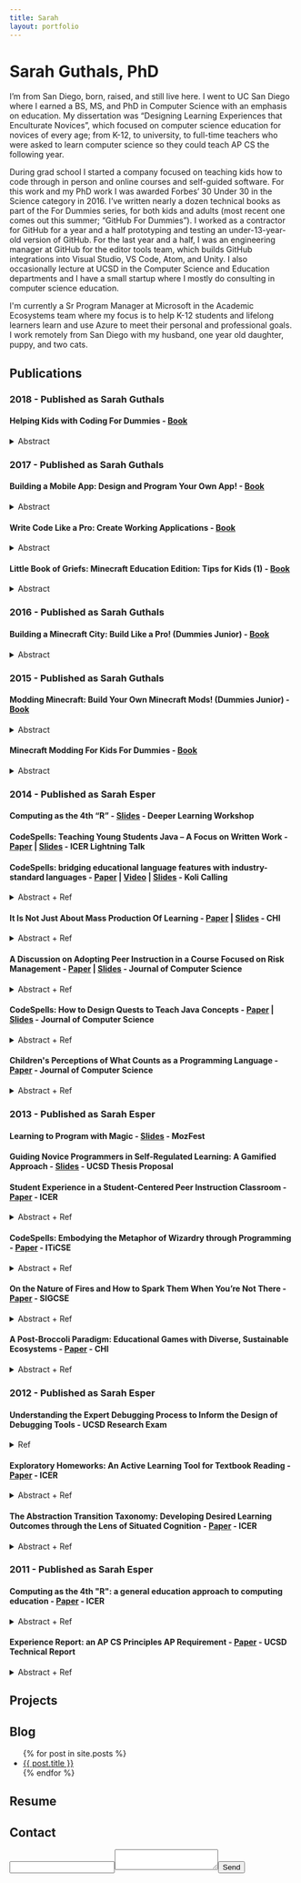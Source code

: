 ```yaml
---
title: Sarah
layout: portfolio
---
```


# Sarah Guthals, PhD

I’m from San Diego, born, raised, and still live here. I went to UC San Diego where I earned a BS, MS, and PhD in Computer Science with an emphasis on education. My dissertation was “Designing Learning Experiences that Enculturate Novices”, which focused on computer science education for novices of every age; from K-12, to university, to full-time teachers who were asked to learn computer science so they could teach AP CS the following year. 

During grad school I started a company focused on teaching kids how to code through in person and online courses and self-guided software. For this work and my PhD work I was awarded Forbes’ 30 Under 30 in the Science category in 2016. I’ve written nearly a dozen technical books as part of the For Dummies series, for both kids and adults (most recent one comes out this summer; “GitHub For Dummies”). I worked as a contractor for GitHub for a year and a half prototyping and testing an under-13-year-old version of GitHub. For the last year and a half, I was an engineering manager at GitHub for the editor tools team, which builds GitHub integrations into Visual Studio, VS Code, Atom, and Unity. I also occasionally lecture at UCSD in the Computer Science and Education departments and I have a small startup where I mostly do consulting in computer science education. 

I'm currently a Sr Program Manager at Microsoft in the Academic Ecosystems team where my focus is to help K-12 students and lifelong learners learn and use Azure to meet their personal and professional goals. I work remotely from San Diego with my husband, one year old daughter, puppy, and two cats.

## Publications
### 2018 - Published as Sarah Guthals
#### Helping Kids with Coding For Dummies - [Book](https://www.amazon.com/Helping-Coding-Dummies-Camille-McCue-ebook/dp/B07CF86KRL/ref=sr_1_4?ie=UTF8&qid=1541355069&sr=8-4)
<details><summary>Abstract</summary>
<p>
Help for grown-ups new to coding

Getting a jump on learning how coding makes technology work is essential to prepare kids for the future. Unfortunately, many parents, teachers, and mentors didn't learn the unique logic and language of coding in school. Helping Kids with Coding For Dummies comes to the rescue. It breaks beginning coding into easy-to-understand language so you can help a child with coding homework, supplement an existing coding curriculum, or have fun learning with your favorite kid.

The demand to have younger students learn coding has increased in recent years as the demand for trained coders has far exceeded the supply of coders. Luckily, this fun and accessible book makes it a snap to learn the skills necessary to help youngsters develop into proud, capable coders!

Help with coding homework or enhance a coding curriculum

Get familiar with coding logic and how to de-bug programs

Complete small projects as you learn coding language

Apply math skills to coding

If you’re a parent, teacher, or mentor eager to help 8 to 14 year olds learn to speak a coding language like a mini pro, this book makes it possible!
</p>
</details>

### 2017 - Published as Sarah Guthals
#### Building a Mobile App: Design and Program Your Own App! - [Book](https://www.amazon.com/Building-Mobile-App-Program-Dummies-ebook/dp/B073RSMYHC/ref=sr_1_1?ie=UTF8&qid=1541355453&sr=8-1)
<details><summary>Abstract</summary>
<p>
Coding is cool, and these fun projects help you get started today!

Building a Mobile App offers basic lessons in Android development, designed specifically for kids! Three fun projects walk you through basic coding skills using MIT's App Inventor—a free, online programming tool that uses a simple block style language that makes coding easy to learn. No long chapters to read, and no homework—just dive right in! You'll begin with a basic project that shows you how to make an app that works; next, you'll put those skills to work on a photo editing app that takes your skills to the next level. Finally, you'll level up one more time to become a Game Maker—that's right, you'll actually build a mobile game that you can send to your friends! Each project includes step-by-step directions and plenty of graphics to help you stay on track, and easy-to-read instructions help you complete each project frustration-free.

App building can get pretty complicated, but it doesn't have to start out that way. Start small to pick up the basics quickly, and you'll be coding in no time! This book helps you get started quickly and easily, with a focus on fun.

Build your own Android mobile apps using a free online platform!

Code everything yourself, including buttons, screens, and interactions!

Build an app that lets you draw on pictures you take!

Create a simple, interactive game you can share with your friends!

Adults all over the world turn to For Dummies books for clear instruction with a sense of humor; the Dummies Junior books bring that same "learning is fun" attitude to kids, with projects designed specifically for a kid's interests, needs, and skill level. Building a Mobile App gets kids coding quickly, with fun projects they'll be happy to show off!
</p>
</details>

#### Write Code Like a Pro: Create Working Applications - [Book](https://www.amazon.com/Write-Code-Like-Pro-Applications/dp/1119404177/ref=sr_1_6?ie=UTF8&qid=1541355069&sr=8-6)
<details><summary>Abstract</summary>
<p>
CODERS ARE ROCK STARS

Coders are the people who are building the future. You can stake your own claim on the future by learning pro coding techniques. Take a look inside to figure out how and why coders think a bit differently, the basics of building a working application with a professional coding language, and how to test your app to make sure it works. Get a jump on your future as a rock-star coder today!

See the big picture – get a grip on how pro coders start and finish a project

Know the code – get your hands on a pro coding language and put it to work

Make things happen – create a working application you can share with friends
</p>
</details>

#### Little Book of Griefs: Minecraft Education Edition: Tips for Kids (1) - [Book](https://www.amazon.com/Little-Book-Griefs-Minecraft-Education/dp/1521867844/ref=sr_1_7?ie=UTF8&qid=1541355069&sr=8-7)
<details><summary>Abstract</summary>
<p>
You can now Mod your Minecraft Education Edition! And what better way to start than to grief your new worlds?? Though when we are in our friends worlds, we want to be respectful, in our own worlds, we can grief everything we want! This book teaches you four awesome mods to write to grief. Invite your friends into your world and watch their surprise as you blow up mountains, make lava pits, and have monsters attack from all angles. Don't worry - you're still in control...or are you?
</p>
</details>

### 2016 - Published as Sarah Guthals
#### Building a Minecraft City: Build Like a Pro! (Dummies Junior) - [Book](https://www.amazon.com/Building-Minecraft-City-Dummies-Junior/dp/1119316413/ref=sr_1_1?ie=UTF8&qid=1541355371&sr=8-1&keywords=Building+a+Minecraft+City)
<details><summary>Abstract</summary>
<p>
The coolest kid-friendly Minecraft projects

If you have a Minecraft fanatic on your hands, you're about to be the most popular adult on the "block." Offering young Minecraft enthusiasts the ultimate sandbox experience, Building a Minecraft City gives kids aged 7 – 11 an outlet to enhance their love of the game and take their creative play to new heights.

Brought to you by the trusted For Dummies brand, this kid-focused book offers step-by-step instructions and simple explanations for completing projects that will teach your child invaluable new skills—all while having a ton of fun! They'll gain confidence as they design and build truly impressive Minecraft structures, and you'll delight in watching them develop and refine their problem-solving skills as they work on their own. It's a win-win!

Features a kid-friendly design that is heavy on eye-popping graphics

Focuses on three basic projects that set young readers on the road to further exploration

Boasts a small, full-color, accessible package that instills confidence in the reader

Introduces basic engineering concepts to kids in a way they can understand

Screen time can be as educational as it is fun, and this book shows your child how to approach their favorite game from a new angle to think—and do—outside the box.
</p>
</details>

### 2015 - Published as Sarah Guthals
#### Modding Minecraft: Build Your Own Minecraft Mods! (Dummies Junior) - [Book](https://www.amazon.com/Modding-Minecraft-Build-Dummies-Junior-ebook/dp/B012X605OE/ref=sr_1_2?ie=UTF8&qid=1541355213&sr=8-2&keywords=modding+minecraft+for+dummies)
<details><summary>Abstract</summary>
<p>
My kid can mod Minecraft? Oh my!

There’s no doubt about it: Minecraft has taken the world by storm. If your resident Minecraft fanatic is ready to take their experience to a new level of play, introduce them to modding! Modding allows Minecraft players to modify the game through code—giving them the ability to add a variety of gameplay changes, ranging from new blocks and items to new mechanisms to craft. It’s pretty much a Minecraft enthusiast’s dream brought to life! In Modding Minecraft, your child will be introduced to three fun and easy-to-complete projects that teach them the coding skills to make the most of their love of Minecraft.

Walking young readers through projects that outline how to create games in Minecraft for single or multiple players, this friendly and accessible guide takes the intimidation out of coding and instills confidence in children as young as seven as they complete cool coding projects to mod their favorite game. Full-color, eye-popping graphics and a short page count hold their attention while the goal-based format keeps them focused on the task at hand. Before you know it, your kid will be writing their own mods and having even more fun with Minecraft.

Kids can complete the projects on their own or alongside an adult

Introduces getting started with a single-player, single-level game

Moves readers on to multi-level game playing

Finishes with a multi-level, multi-player game based on the classic “capture the flag” game

With simple and clear instruction that your child can understand, Modding Minecraft is the perfect place for your kid to dig deep and open up a whole new world in their creative play.
</p>
</details>

#### Minecraft Modding For Kids For Dummies - [Book](https://www.amazon.com/Minecraft-Modding-Dummies-Stephen-Foster-ebook/dp/B010814NW6/ref=sr_1_1?ie=UTF8&qid=1541355236&sr=8-1&keywords=Minecraft+Modding+Dummies)
<details><summary>Abstract</summary>
<p>
Are you a Minecraft fanatic looking to mod your games? Hours of fun await! Minecraft Modding For Kids For Dummies teaches you how to mod in easy-to-do parts. Offering loads of helpful explanations and cool projects along the way, this friendly guide will have you advancing levels, keeping score, respawning players, building portals, creating an archery range—and much more—faster than you can say redstone!

There's no denying that modding is cool. After all, it allows you to alter your Minecraft gaming world to constantly keep things new and fun. While it isn't incredibly difficult to learn to mod, it does take some practice. Luckily, Minecraft Modding For Kids For Dummies is here to help you build basic coding skills to make modding your games as easy as 1-2-3!

The book is in full color and lies flat so you can look while you play

Includes lifetime access to LearnToMod software with 3 months free access to a private Minecraft server

Features larger print to make the text feel less daunting

Offers next steps you can take if you want to learn even more about modding and coding

If you're one of the millions of kids who play Minecraft every day, this hands-on guide gets you up and running fast with modding your favorite game!
</p>
</details>

### 2014 - Published as Sarah Esper
#### Computing as the 4th “R” - [Slides](https://docs.google.com/presentation/d/1bqWClY01xurmtxVeDe4HkmHfWufykarlmMhiNhWKxKs/edit#slide=id.p) - Deeper Learning Workshop

#### CodeSpells: Teaching Young Students Java – A Focus on Written Work - [Paper](https://drive.google.com/file/d/0B404RPOa1C5sVHVVcDA1X211VVk/edit) | [Slides](https://drive.google.com/file/d/0B404RPOa1C5sQmsyeW9MM0xZc2s/edit) - ICER Lightning Talk

#### CodeSpells: bridging educational language features with industry-standard languages - [Paper](https://dl.acm.org/citation.cfm?id=2674683.2674684&coll=DL&dl=ACM) | [Video](https://drive.google.com/file/d/0B9MGaL4KtkZ_WTkyOWNmMmpPamc/view) | [Slides](https://drive.google.com/file/d/0B6-b8ZnEK-l2YzRUTjZuVVBWQmc/view) - Koli Calling
<details><summary>Abstract + Ref</summary>
<p>
K-12 Computer Science Education has been an increasingly popular topic worldwide. Additionally, with K-12 standardized testing moving online, students are being required to improve their computer skills, which, among other factors, has also motivated the discussion to add computer science to the core curriculum [6, 8, 35, 22]. Educational programming languages, such as Scratch [25] and Alice [11], have a set of features that foster their use with younger students [27] such as drag-and-drop, limited API, and visual output. Given that novices can be introduced to such educational languages with a basic understanding of computer science concepts, industry-standard programming languages like Java can now be introduced to younger students.

This paper re-introduces CodeSpells [14, 13, 15], a 3D immersive video game that is unique in that it attempts to engage students in introductory computing concepts in similar ways to Scratch/Alice, but using Java, while providing them a metaphor of wizardry that attempts to mimic the culture of computer science.

CodeSpells has been shown to engage students in confidently writing Java code, but it has yet been shown to result in students being able to write Java code, or begin to become computer scientists. In this paper, we show the results of an 8-week study conducted on 55 9-10 year old students across two different schools. Throughout the study, students not only played CodeSpells, but also used a guided workbook to explore Java code outside of the CodeSpells virtual environment. Through both immersive interactions and the guided workbook, students demonstrated their understanding of introductory computing concepts and their ability to program in Java, both on the computer, and on paper.

Ref:

Sarah Esper, Stephen R. Foster, William G. Griswold, Carlos Herrera, and Wyatt Snyder. 2014. CodeSpells: bridging educational language features with industry-standard languages. In Proceedings of the 14th Koli Calling International Conference on Computing Education Research (Koli Calling '14). ACM, New York, NY, USA, 05-14. DOI=10.1145/2674683.2674684 http://doi.acm.org/10.1145/2674683.2674684
</p>
</details>

#### It Is Not Just About Mass Production Of Learning - [Paper](https://docs.google.com/viewer?a=v&pid=sites&srcid=ZGVmYXVsdGRvbWFpbnxvbmxpbmVlZHVjYXRpb253b3Jrc2hvcHxneDozYmYyODc4MWU3MWY4YjU4) | [Slides](https://docs.google.com/presentation/u/6/d/1wbc36Fxf5dqLC8_OfriIiKfVdHgARsc4XUATphosmb8/edit#slide=id.g32efc8841_056) - CHI
<details><summary>Abstract + Ref</summary>
<p>
Collaborative and community learning is well researched in traditional learning spaces. Communities of Practice and Computer Supported Collaborative Learning spaces and pedagogies support learners to experience learning through activities, personal interactions and innovative technologies. This becomes more difficult when designing learning at scale environments because these environments need to motivate learners while not being able to impart the values of the discipline through in-person interactions. In this work we introduce an alternative learning at scale environment, CodeSpells. CodeSpells is an epistemic game that attempts to motivates learners to acquire knowledge, develop skills, embrace values, identify with the discipline, and gain the ability to authentically problem solve. Through this work we will show how the theory of Epistemic Frames is critical to motivating and enculturating learners not only in our non-traditional environment, but also in more traditional MOOC-like learning at scale approaches.

Ref:

Sarah Esper, Sam R. Wood, Stephen R. Foster, Sorin Lerner, William G. Griswold, Jared J. Defigh, Ayesha Mazumdar, Carlos Herrera, Tom Lieber, Greg Ord, Wyatt Snyder. 2014. A discussion on adopting peer instruction in a course focused on risk management. CHI'14. Learning Innovations at Scale Workshop.
</p>
</details>

#### A Discussion on Adopting Peer Instruction in a Course Focused on Risk Management - [Paper](https://dl.acm.org/citation.cfm?id=2591468.2591496&coll=DL&dl=ACM) | [Slides](https://docs.google.com/presentation/d/1GiXHYIQIG451IYxbhV_RS8FnIR9t69kKqvEJaBcY8P0/edit) - Journal of Computer Science
<details><summary>Abstract + Ref</summary>
<p>
Peer Instruction (PI) has been shown to promote learning in introductory CS courses as well as upper-division courses such as architecture. A common thread among PI courses is that they focus on programs, algorithms, or equations that follow clear rules. In these courses there is usually one answer, though there may be varying approaches to finding it. An open-question in the PI research is: How could PI be incorporated in a course such as Software Engineering, where the focus is risk management and is therefore situational and dependent on personal experience and resources? This paper addresses one approach to developing PI materials for such a course. The pedagogy has been slightly modified: the instructor asks clicker questions, but then asks the students to call out suggestions for the answers. This paper describes this change and presents data from a student survey about their experiences. A call to the community is made to discuss how this and other modifications may be beneficial pedagogical changes to PI.

Ref:

Sarah Esper. 2014. A discussion on adopting peer instruction in a course focused on risk management. J. Comput. Sci. Coll. 29, 4 (April 2014), 175-182.
</p>
</details>

#### CodeSpells: How to Design Quests to Teach Java Concepts - [Paper](https://dl.acm.org/citation.cfm?id=2591468.2591490&coll=DL&dl=ACM) | [Slides](https://docs.google.com/presentation/d/1G1Awc1ul4ZrhtS_UlXJJOAZVJ-QdZNhSUWO6OKm7lso/edit) - Journal of Computer Science
<details><summary>Abstract + Ref</summary>
<p>
Serious games are a good approach to teaching computer science [7]. But there are still complications that arise, for example, no access to an instructor. This paper presents a study conducted using CodeSpells, a 3D immersive video game that aims to teach novice programmers basic Java concepts [3]. This paper specifically addresses the design of the quests in CodeSpells that provide scaffolding to support students in learning. The study analyzed how 16 students aged 8--12 understood and modified basic Java programs to complete quests. Based on game-play from an exploratory study, quests were added to engage students earlier and in more complex code edits. Both student understanding of programming and their comfort with modifying code was studied. This paper presents findings and lessons learned in quest design, and shows that quest design should set the expectation for students to engage with the code, not just use the code.

Ref:

Sarah Esper, Samantha R. Wood, Stephen R. Foster, Sorin Lerner, and William G. Griswold. 2014. Codespells: how to design quests to teach java concepts. J. Comput. Sci. Coll. 29, 4 (April 2014), 114-122.
</p>
</details>

#### Children's Perceptions of What Counts as a Programming Language - [Paper](https://dl.acm.org/citation.cfm?id=2591468.2591491&coll=DL&dl=ACM) - Journal of Computer Science
<details><summary>Abstract + Ref</summary>
<p>
An educational programming language may be more accessible, less frustrating, and more rewarding for young students. However, if a student thinks that the educational language does not constitute actual computer programming, it is hard to build interest in the subject and confidence in their programming skills. We conducted a study in a summer enrichment program for academically high-achieving students entering the sixth grade. Students were interviewed about their perception of various computer programming environments and our analysis of their reasoning helps us to better understand students' tacit assumptions about computer programming. Half of the students were selected to complete a worksheet showing the connections between the programming language Scratch, Java, C++, and Python. Using linear regression we found that there were no statistically significant differences between students who did and did not complete this worksheet in terms of confidence and perception.

Ref:

Colleen Lewis, Sarah Esper, Victor Bhattacharyya, Noelle Fa-Kaji, Neftali Dominguez, and Arielle Schlesinger. 2014. Children's perceptions of what counts as a programming language. J. Comput. Sci. Coll. 29, 4 (April 2014), 123-133.
</p>
</details>

### 2013 - Published as Sarah Esper
#### Learning to Program with Magic - [Slides](https://docs.google.com/presentation/d/1U62KA-zAklXyExzOKl8ArK5GrvaPOU2s8Y61n7m8ZfE/edit#slide=id.p13) - MozFest

#### Guiding Novice Programmers in Self-Regulated Learning: A Gamified Approach - [Slides](https://drive.google.com/drive/folders/0B404RPOa1C5seHRaSDhpRnp6YVE?usp=sharing) - UCSD Thesis Proposal

#### Student Experience in a Student-Centered Peer Instruction Classroom - [Paper](https://dl.acm.org/citation.cfm?id=2493394.2493407&coll=DL&dl=ACM) - ICER
<details><summary>Abstract + Ref</summary>
<p>
Although studies have shown Peer Instruction (PI) in computing courses to be beneficial for learning and retention, study of the student experience has been limited to attitudinal survey results. This study provides a preliminary evaluation of student experiences in a PI course -- specifically asking them to reflect on their role as a student in a PI lecture compared to a standard university lecture. Student responses to this question are first analyzed using Chi's Interactive-Constructive-Active-Passive framework which categorizes student activities by their value in a constructivist learning framework. This analysis finds that the majority of students reported activity in a PI lecture as "interactive" in contrast with "active" (e.g. taking notes) in a standard lecture. Additionally, a grounded theory open-coding analysis provides an initial examination of student perceptions of the PI lecture experience. Although students positively value learning-related aspects (feedback and increased understanding) a surprising breadth of value was noted around issues of affect and increased sense of community. In particular, these experiences invite discussion about PI and issues of STEM retention in post-secondary education.

Ref:

Beth Simon, Sarah Esper, Leo Porter, and Quintin Cutts. 2013. Student experience in a student-centered peer instruction classroom. In Proceedings of the ninth annual international ACM conference on International computing education research (ICER '13). ACM, New York, NY, USA, 129-136.
</p>
</details>

#### CodeSpells: Embodying the Metaphor of Wizardry through Programming - [Paper](https://dl.acm.org/citation.cfm?id=2462476.2465593&coll=DL&dl=ACM) - ITiCSE
<details><summary>Abstract + Ref</summary>
<p>
This paper addresses how CodeSpells uses the metaphor of wizardry, along with an embodied API to engage students in learning to program in Java. Giving novice programmers a concrete representation of code has been encouraged and shown to help students understand the concepts with more ease. There have been many attempts to improve the novice learning experience by providing: a visual programming language, a hardware component or an application that is more approachable. The benefit of this research is that students are better able to understand how abstract code effects the environment.

We build on this work through CodeSpells by immersing novices in the abstraction of code through embodiment to allow them to understand complex and abstract programming problems as if they were being affected by what they wrote. In this paper we present a new approach to novice programming environments, one that embodies the user and encourages a quick grasp of introductory concepts followed by a deep understanding through exploration.

Ref:

Sarah Esper, Stephen R. Foster, and William G. Griswold. 2013. CodeSpells: embodying the metaphor of wizardry for programming. In Proceedings of the 18th ACM conference on Innovation and technology in computer science education (ITiCSE '13). ACM, New York, NY, USA, 249-254.
</p>
</details>

#### On the Nature of Fires and How to Spark Them When You’re Not There - [Paper](https://dl.acm.org/citation.cfm?id=2445290) - SIGCSE
<details><summary>Abstract + Ref</summary>
<p>
Traditionally, computer science education research contributes new tools, techniques, and theories to improve institutionalized learning spaces e.g. classrooms. However, we take the position that the study and improvement of computer science learning spaces outside the classroom are just as important. We take a step toward illuminating the critical qualities of non-institutional computer science learning spaces by engaging in a grounded-theoretical examination of first-hand accounts of non-institutional learning. To further study the topic, we attempted to recreate (in the lab) a learning environment with many qualities that characterize non-institutional learning. To make this possible, we employed a modified version of CodeSpells -- a video game designed to teach Java programming in a way that engenders the sense of sustained, playful, creative exploration driven entirely by the learner. This study introduced 40 girls, ages 10 to 12, to programming for the first time. We use the results of both studies to develop a theoretical framework which we use to examine existing tools such as Scratch, Alice, and educational games in a new light.

Ref:

Sarah Esper, Stephen R. Foster, and William G. Griswold. 2013. On the nature of fires and how to spark them when you're not there. In Proceeding of the 44th ACM technical symposium on Computer science education (SIGCSE '13). ACM, New York, NY, USA, 305-310.  
</p>
</details>

#### A Post-Broccoli Paradigm: Educational Games with Diverse, Sustainable Ecosystems - [Paper](https://dl.acm.org/citation.cfm?id=2470654.2470669&coll=DL&dl=ACM) - CHI
<details><summary>Abstract + Ref</summary>
<p>
We investigate the unique educational benefits of 1-on-1 competitive games, arguing that such games can be just as easy to design as single-player educational games, while yielding a more diverse and sustainable learning experience. We present a study of chess and StarCraft II in order to inform the design of similar educational games and their communities. We discuss a competitive game we designed to teach Java programming. We evaluate the game by discussing its user study. Our main contributions are 1) an argument that the use of 1-on-1 competition can solve two existing problems inherent to single-player games, 2) an analysis of the features that make competitive games effective learning environments, and 3) an early but encouraging description of the emergent learning environment one can expect from designing an educational game with these features. - VIDEO

Ref:

Stephen R. Foster, Sarah Esper, and William G. Griswold. 2013. From competition to metacognition: designing diverse, sustainable educational games. In Proceedings of the SIGCHI Conference on Human Factors in Computing Systems (CHI '13). ACM, New York, NY, USA, 99-108.
</p>
</details>

### 2012 - Published as Sarah Esper
#### Understanding the Expert Debugging Process to Inform the Design of Debugging Tools - UCSD Research Exam
<details><summary>Ref</summary>
<p>
Ref:

Sarah Esper. Understanding the Expert Debugging Process to Inform the Design of Debugging Tools. UCSD. 2013.
</p>
</details>

#### Exploratory Homeworks: An Active Learning Tool for Textbook Reading - [Paper](http://dl.acm.org/citation.cfm?id=2361276.2361297&coll=DL&dl=ACM&CFID=157125212&CFTOKEN=72878032) - ICER
<details><summary>Abstract + Ref</summary>
<p>
Constructivist learning theory suggests that learners must construct their own understandings, rather than have understanding passively dumped into their brains. These findings support the US National Research Council's recommendations for the adoption of active learning pedagogies in the classroom. However, the "classroom lecture" is only one of the resources students commonly have for learning in higher education. In this paper, we present exploratory homeworks -- a tool to support active learning for teaching programming languages. By leveraging the opportunity for the student to interact with the computer/compiler, we seek to provide a model for students of how to explore and understand programming language constructs and concepts. We report on the use of 15 exploratory homework assignments used in a CS0 course with 440 students in Winter 2011. We provide a model and advice for others wishing to develop exploratory homeworks for their programming courses and present quantitative and qualitative evidence regarding students' positive valuation of the homeworks.

Ref:

Sarah Esper, Beth Simon, and Quintin Cutts. 2012. Exploratory homeworks: an active learning tool for textbook reading. In Proceedings of the ninth annual international conference on International computing education research (ICER '12). ACM, New York, NY, USA, 105-110.

</p>
</details>

#### The Abstraction Transition Taxonomy: Developing Desired Learning Outcomes through the Lens of Situated Cognition - [Paper](http://dl.acm.org/citation.cfm?id=2361276.2361290&coll=DL&dl=ACM&CFID=157125212&CFTOKEN=72878032) - ICER
<details><summary>Abstract + Ref</summary>
<p>
We report on a post-hoc analysis of introductory programming lecture materials. The purpose of this analysis is to identify what knowledge and skills we are asking students to acquire, as situated in the activity, tools, and culture of what programmers do and how they think. The specific materials analyzed are the 133 Peer Instruction questions used in lecture to support cognitive apprenticeship -- honoring the situated nature of knowledge. We propose an Abstraction Transition Taxonomy for classifying the kinds of knowing and practices we engage students in as we seek to apprentice them into the programming world. We find students are asked to answer questions expressed using three levels of abstraction: English, CS Speak, and Code. Moreover, many questions involve asking students to transition between levels of abstraction within the context of a computational problem. Finally, by applying our taxonomy in classifying a range of introductory programming exams, we find that summative assessments (including our own) tend to emphasize a small range of the skills fostered in students during the formative/apprenticeship phase.

Ref:

Quintin Cutts, Sarah Esper, Marlena Fecho, Stephen R. Foster, and Beth Simon. 2012. The abstraction transition taxonomy: developing desired learning outcomes through the lens of situated cognition. In Proceedings of the ninth annual international conference on International computing education research (ICER '12). ACM, New York, NY, USA, 63-70.
</p>
</details>

### 2011 - Published as Sarah Esper
#### Computing as the 4th "R": a general education approach to computing education - [Paper](http://dl.acm.org/citation.cfm?id=2016938&bnc=1) - ICER
<details><summary>Abstract + Ref</summary>
<p>
Computing and computation are increasingly pervading our lives, careers, and societies - a change driving interest in computing education at the secondary level. But what should define a "general education" computing course at this level? That is, what would you want every person to know, assuming they never take another computing course? We identify possible outcomes for such a course through the experience of designing and implementing a general education university course utilizing best-practice pedagogies. Though we nominally taught programming, the design of the course led students to report gaining core, transferable skills and the confidence to employ them in their future. We discuss how various aspects of the course likely contributed to these gains. Finally, we encourage the community to embrace the challenge of teaching general education computing in contrast to and in conjunction with existing curricula designed primarily to interest students in the field.

Ref: 

Quintin Cutts, Sarah Esper, and Beth Simon. 2011. Computing as the 4th "R": a general education approach to computing education. ICER 2011. ACM, New York, NY, USA, 133-138.
</p>
</details>

#### Experience Report: an AP CS Principles AP Requirement - [Paper](https://csetechrep.ucsd.edu/Dienst/UI/2.0/Describe/ncstrl.ucsd_cse/CS2011-0965) - UCSD Technical Report
<details><summary>Abstract + Ref</summary>
<p>
We report on the development and deployment of a pilot of the new Advanced Placement CS Principles course in the United States. The course is designed to introduce core computational concepts and instill computational thinking practices. We report on an initial offering with 571 university students, mostly non-CS majors taking the course as a general education requirement. We discuss the instructional design supporting the course, describe how the various components were implemented, and review student work and valuation of the course. Though the course appears to “teach programming” in Alice, students reported gaining significant analysis and communication skills they could use in their daily life. We reflect on how instructional design decisions are likely to have supported this experience and consider the implications for other K-12 computing/IT education efforts as well as for regular CS1 courses.

Ref: 

Beth Simon, Sarah Esper and Quintin Cutts. 2011. Experience Report: an AP CS Principles University Pilot.  Technical Report CS 2011-0965. University of California at San Diego. 
</p>
</details>

## Projects

## Blog
<ul>
  {% for post in site.posts %}
    <li>
      <a href="{{ post.url }}">{{ post.title }}</a>
    </li>
  {% endfor %}
</ul>

## Resume

## Contact
<form action="http://formspree.io/sarah@guthals.com"><input type="email" name="_replyto"><textarea   name="body"></textarea><input type="submit" value="Send"></form>

